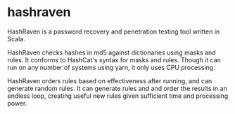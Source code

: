 # hashraven
HashRaven is a password recovery and penetration testing tool written in Scala.

HashRaven checks hashes in md5 against dictionaries using masks and rules.  It conforms to HashCat's syntax for masks and rules.  Though it can run on any number of systems using yarn, it only uses CPU processing.

HashRaven orders rules based on effectiveness after running, and can generate random rules.  It can generate rules and and order the results in an endless loop, creating useful new rules given sufficient time and processing power.
